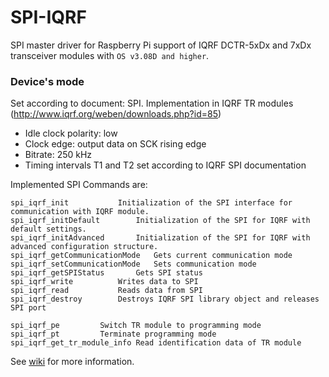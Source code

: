 # SPI-IQRF

SPI master driver for Raspberry Pi support of IQRF DCTR-5xDx and 7xDx transceiver modules with `OS v3.08D and higher`.

### Device's mode 
Set according to document: SPI. Implementation in IQRF TR modules (http://www.iqrf.org/weben/downloads.php?id=85)
- Idle clock polarity: low 
- Clock edge: output data on SCK rising edge
- Bitrate: 250 kHz
- Timing intervals T1 and T2 set according to IQRF SPI documentation

Implemented SPI Commands are:
```
spi_iqrf_init 			Initialization of the SPI interface for communication with IQRF module.
spi_iqrf_initDefault 		Initialization of the SPI for IQRF with default settings.
spi_iqrf_initAdvanced 		Initialization of the SPI for IQRF with advanced configuration structure.
spi_iqrf_getCommunicationMode 	Gets current communication mode
spi_iqrf_setCommunicationMode 	Sets communication mode
spi_iqrf_getSPIStatus 		Gets SPI status
spi_iqrf_write			Writes data to SPI
spi_iqrf_read 			Reads data from SPI
spi_iqrf_destroy 		Destroys IQRF SPI library object and releases SPI port

spi_iqrf_pe			Switch TR module to programming mode
spi_iqrf_pt			Terminate programming mode
spi_iqrf_get_tr_module_info	Read identification data of TR module

```

See [wiki](https://github.com/MICRORISC/iqrfsdk/wiki) for more information.
